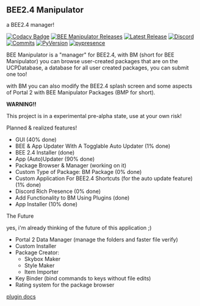 BEE2.4 Manipulator
-

a BEE2.4 manager!

[![Codacy Badge](https://api.codacy.com/project/badge/Grade/3cd982db8ee640cda0e1dc21d2b9c36c)](https://app.codacy.com/manual/enderzombi102.end/BEE-manipulator?utm_source=github.com&utm_medium=referral&utm_content=ENDERZOMBI102/BEE-manipulator&utm_campaign=Badge_Grade_Dashboard)
[![BEE Manipulator Releases](https://img.shields.io/github/downloads/ENDERZOMBI102/BEE-manipulator/total.svg?style=for-the-badge&label=Downloads)](https://github.com/ENDERZOMBI102/BEE-manipulator/releases/)
[![Latest Release](https://img.shields.io/github/v/release/ENDERZOMBI102/BEE-manipulator?include_prereleases&style=for-the-badge)](https://github.com/ENDERZOMBI102/BEE-manipulator/releases/latest)
[![Discord](https://img.shields.io/discord/293435914598744064?logo=discord&style=for-the-badge)](https://discord.gg/hnGFJrz)
[![Commits](https://img.shields.io/github/commits-since/ENDERZOMBI102/BEE-manipulator/latest?style=for-the-badge)](https://github.com/ENDERZOMBI102/BEE-manipulator/commits/master)
[![PyVersion](https://img.shields.io/github/pipenv/locked/python-version/ENDERZOMBI102/BEE-manipulator?style=for-the-badge)](https://www.python.org/downloads/release/python-375/)
[![pypresence](https://img.shields.io/badge/using-pypresence-00bb88.svg?style=for-the-badge&logo=python&logoWidth=20)](https://github.com/qwertyquerty/pypresence)

BEE Manipulator is a "manager" for BEE2.4, with BM (short for BEE Manipulator) you can browse user-created packages
that are on the UCPDatabase, a database for all user created packages, you can submit one too!


with BM you can also modify the BEE2.4 splash screen and some aspects of Portal 2 with BEE Manipulator Packages (BMP for short).


**WARNING!!**

This project is in a experimental pre-alpha state, use at your own risk!


Planned & realized features!

 - GUI (40% done)
 - BEE & App Updater With A Togglable Auto Updater (1% done)
 - BEE 2.4 Installer (done)
 - App (Auto)Updater (90% done)
 - Package Browser & Manager (working on it)
 - Custom Type of Package: BM Package (0% done)
 - Custom Application For BEE2.4 Shortcuts (for the auto update feature) (1% done) 
 - Discord Rich Presence (0% done)
 - Add Functionality to BM Using Plugins (done)
 - App Installer (10% done)

The Future

yes, i'm already thinking of the future of this application ;)

 - Portal 2 Data Manager (manage the folders and faster file verify)
 - Custom Installer 
 - Package Creator:
   - Skybox Maker
   - Style Maker
   - Item Importer
 - Key Binder (bind commands to keys without file edits)
 - Rating system for the package browser

[plugin docs](https://github.com/ENDERZOMBI102/BEE-manipulator/wiki/Plugins-docs)
